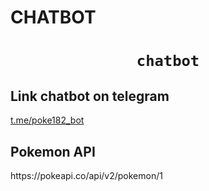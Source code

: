 #  CHATBOT 

<h1 align="center">

	chatbot
</h1>

<h2> Link chatbot on telegram </h2>
<a href="t.me/poke182_bot">t.me/poke182_bot</a>
<h2> Pokemon API </h2>
<p> https://pokeapi.co/api/v2/pokemon/1 </p>